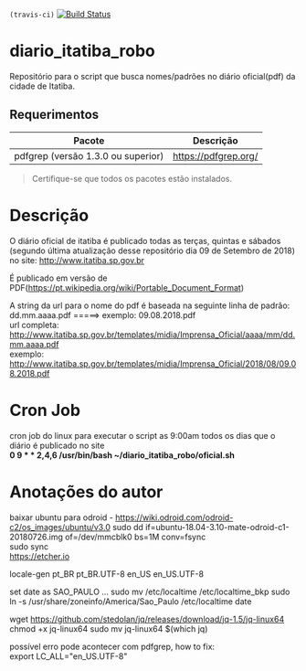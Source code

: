 `(travis-ci)` [![Build Status](https://travis-ci.org/dodopontocom/diario_itatiba_robo.svg?branch=develop)](https://travis-ci.org/dodopontocom/diario_itatiba_robo)
# diario_itatiba_robo
Repositório para o script que busca nomes/padrões no diário oficial(pdf) da cidade de Itatiba.  

## Requerimentos  

|Pacote| Descrição|  
|---------|--------------|  
|pdfgrep (versão 1.3.0 ou superior)|https://pdfgrep.org/|  
> Certifique-se que todos os pacotes estão instalados.    

# Descrição  
O diário oficial de itatiba é publicado todas as terças, quintas e sábados (segundo última atualização desse repositório dia 09 de Setembro de 2018) no site: http://www.itatiba.sp.gov.br  

É publicado em versão de PDF(https://pt.wikipedia.org/wiki/Portable_Document_Format)  

A string da url para o nome do pdf é baseada na seguinte linha de padrão:  
dd.mm.aaaa.pdf =====> exemplo: 09.08.2018.pdf  
url completa:  
http://www.itatiba.sp.gov.br/templates/midia/Imprensa_Oficial/aaaa/mm/dd.mm.aaaa.pdf  
exemplo: http://www.itatiba.sp.gov.br/templates/midia/Imprensa_Oficial/2018/08/09.08.2018.pdf  

# Cron Job  
cron job do linux para executar o script as 9:00am todos os dias que o diário é publicado no site  
**0 9 * * 2,4,6 /usr/bin/bash ~/diario_itatiba_robo/oficial.sh**  

# Anotações do autor  

baixar ubuntu para odroid - https://wiki.odroid.com/odroid-c2/os_images/ubuntu/v3.0
sudo dd if=ubuntu-18.04-3.10-mate-odroid-c1-20180726.img of=/dev/mmcblk0 bs=1M conv=fsync  
sudo sync  
https://etcher.io  

locale-gen pt_BR pt_BR.UTF-8 en_US en_US.UTF-8  

set date as SAO_PAULO ...
sudo mv /etc/localtime /etc/localtime_bkp
sudo ln -s /usr/share/zoneinfo/America/Sao_Paulo /etc/localtime 
date  

wget https://github.com/stedolan/jq/releases/download/jq-1.5/jq-linux64
chmod +x jq-linux64
sudo mv jq-linux64 $(which jq)

possível erro pode acontecer com pdfgrep, how to fix:  
export LC_ALL="en_US.UTF-8"
